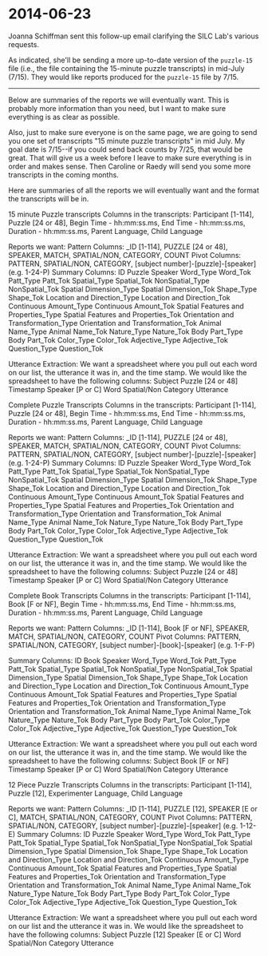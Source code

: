 # 2014-06-23  

Joanna Schiffman sent this follow-up email clarifying the SILC Lab's various requests.

As indicated, she'll be sending a more up-to-date version of the `puzzle-15`
file (i.e., the file containing the 15-minute puzzle transcripts) in mid-July
(7/15).  They would like reports produced for the `puzzle-15` file by 7/15.

---

Below are summaries of the reports we will eventually want. This is probably more information than you need, but I want to make sure everything is as clear as possible. 

Also, just to make sure everyone is on the same page, we are going to send you one set of transcripts "15 minute puzzle transcripts" in mid July. My goal date is 7/15--if you could send back counts by 7/25, that would be great. That will give us a week before I leave to make sure everything is in order and makes sense. Then Caroline or Raedy will send you some more transcripts in the coming months. 

Here are summaries of all the reports we will eventually want and the format the transcripts will be in.

15 minute Puzzle transcripts
Columns in the transcripts: Participant [1-114], Puzzle [24 or 48], Begin Time - hh:mm:ss.ms, End Time - hh:mm:ss.ms, Duration - hh:mm:ss.ms, Parent Language,  Child Language

Reports we want:
Pattern Columns: _ID [1-114], PUZZLE [24 or 48], SPEAKER, MATCH, SPATIAL/NON, CATEGORY, COUNT
Pivot Columns: PATTERN, SPATIAL/NON, CATEGORY, [subject number]-[puzzle]-[speaker] (e.g. 1-24-P)
Summary Columns: 
ID 
Puzzle 
Speaker 
Word_Type 
Word_Tok 
Patt_Type 
Patt_Tok 
Spatial_Type
Spatial_Tok
NonSpatial_Type
NonSpatial_Tok
Spatial Dimension_Type
Spatial Dimension_Tok
Shape_Type
Shape_Tok
Location and Direction_Type
Location and Direction_Tok
Continuous Amount_Type
Continuous Amount_Tok
Spatial Features and Properties_Type
Spatial Features and Properties_Tok
Orientation and Transformation_Type
Orientation and Transformation_Tok
Animal Name_Type
Animal Name_Tok
Nature_Type
Nature_Tok
Body Part_Type
Body Part_Tok
Color_Type
Color_Tok
Adjective_Type
Adjective_Tok
Question_Type
Question_Tok

Utterance Extraction: We want a spreadsheet where you pull out each word on our list, the utterance it was in, and the time stamp. We would like the spreadsheet to have the following columns: 
Subject
Puzzle [24 or 48]
Timestamp 
Speaker [P or C]
Word
Spatial/Non
Category
Utterance

Complete Puzzle Transcripts
Columns in the transcripts: Participant [1-114], Puzzle [24 or 48], Begin Time - hh:mm:ss.ms, End Time - hh:mm:ss.ms, Duration - hh:mm:ss.ms, Parent Language,  Child Language

Reports we want:
Pattern Columns: _ID [1-114], PUZZLE [24 or 48], SPEAKER, MATCH, SPATIAL/NON, CATEGORY, COUNT
Pivot Columns: PATTERN, SPATIAL/NON, CATEGORY, [subject number]-[puzzle]-[speaker] (e.g. 1-24-P)
Summary Columns: 
ID 
Puzzle 
Speaker 
Word_Type 
Word_Tok 
Patt_Type 
Patt_Tok 
Spatial_Type
Spatial_Tok
NonSpatial_Type
NonSpatial_Tok
Spatial Dimension_Type
Spatial Dimension_Tok
Shape_Type
Shape_Tok
Location and Direction_Type
Location and Direction_Tok
Continuous Amount_Type
Continuous Amount_Tok
Spatial Features and Properties_Type
Spatial Features and Properties_Tok
Orientation and Transformation_Type
Orientation and Transformation_Tok
Animal Name_Type
Animal Name_Tok
Nature_Type
Nature_Tok
Body Part_Type
Body Part_Tok
Color_Type
Color_Tok
Adjective_Type
Adjective_Tok
Question_Type
Question_Tok

Utterance Extraction: We want a spreadsheet where you pull out each word on our list, the utterance it was in, and the time stamp. We would like the spreadsheet to have the following columns: 
Subject
Puzzle [24 or 48]
Timestamp 
Speaker [P or C]
Word
Spatial/Non
Category
Utterance




Complete Book Transcripts
Columns in the transcripts: Participant [1-114], Book [F or NF], Begin Time - hh:mm:ss.ms,  End Time - hh:mm:ss.ms,  Duration - hh:mm:ss.ms, Parent Language,  Child Language

Reports we want:
Pattern Columns: _ID [1-114], Book [F or NF], SPEAKER, MATCH, SPATIAL/NON, CATEGORY, COUNT
Pivot Columns: PATTERN, SPATIAL/NON, CATEGORY, [subject number]-[book]-[speaker] (e.g. 1-F-P)

Summary Columns: 
ID 
Book
Speaker 
Word_Type 
Word_Tok 
Patt_Type 
Patt_Tok 
Spatial_Type
Spatial_Tok
NonSpatial_Type
NonSpatial_Tok
Spatial Dimension_Type
Spatial Dimension_Tok
Shape_Type
Shape_Tok
Location and Direction_Type
Location and Direction_Tok
Continuous Amount_Type
Continuous Amount_Tok
Spatial Features and Properties_Type
Spatial Features and Properties_Tok
Orientation and Transformation_Type
Orientation and Transformation_Tok
Animal Name_Type
Animal Name_Tok
Nature_Type
Nature_Tok
Body Part_Type
Body Part_Tok
Color_Type
Color_Tok
Adjective_Type
Adjective_Tok
Question_Type
Question_Tok



Utterance Extraction: We want a spreadsheet where you pull out each word on our list, the utterance it was in, and the time stamp. We would like the spreadsheet to have the following columns: 
Subject
Book [F or NF]
Timestamp 
Speaker [P or C]
Word
Spatial/Non
Category
Utterance



12 Piece Puzzle Transcripts
Columns in the transcripts: Participant [1-114], Puzzle [12], Experimenter Language, Child Language

Reports we want:
Pattern Columns: _ID [1-114], PUZZLE [12], SPEAKER [E or C], MATCH, SPATIAL/NON, CATEGORY, COUNT
Pivot Columns: PATTERN, SPATIAL/NON, CATEGORY, [subject number]-[puzzle]-[speaker] (e.g. 1-12-E)
Summary Columns: 
ID 
Puzzle 
Speaker 
Word_Type 
Word_Tok 
Patt_Type 
Patt_Tok 
Spatial_Type
Spatial_Tok
NonSpatial_Type
NonSpatial_Tok
Spatial Dimension_Type
Spatial Dimension_Tok
Shape_Type
Shape_Tok
Location and Direction_Type
Location and Direction_Tok
Continuous Amount_Type
Continuous Amount_Tok
Spatial Features and Properties_Type
Spatial Features and Properties_Tok
Orientation and Transformation_Type
Orientation and Transformation_Tok
Animal Name_Type
Animal Name_Tok
Nature_Type
Nature_Tok
Body Part_Type
Body Part_Tok
Color_Type
Color_Tok
Adjective_Type
Adjective_Tok
Question_Type
Question_Tok


Utterance Extraction: We want a spreadsheet where you pull out each word on our list and the utterance it was in. We would like the spreadsheet to have the following columns: 
Subject
Puzzle [12]
Speaker [E or C]
Word
Spatial/Non
Category
Utterance


